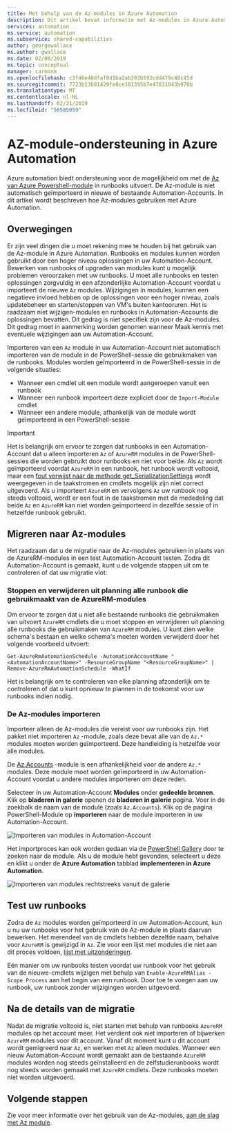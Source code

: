 ```yaml
---
title: Met behulp van de Az-modules in Azure Automation
description: Dit artikel bevat informatie met Az-modules in Azure Automation
services: automation
ms.service: automation
ms.subservice: shared-capabilities
author: georgewallace
ms.author: gwallace
ms.date: 02/08/2019
ms.topic: conceptual
manager: carmonm
ms.openlocfilehash: c3f46e40dfaf0d1ba2ab393b593cdd479c48c45d
ms.sourcegitcommit: 7723b13601429fe8ce101395b7e47831043b970b
ms.translationtype: MT
ms.contentlocale: nl-NL
ms.lasthandoff: 02/21/2019
ms.locfileid: "56585059"
---
```

# <a name="az-module-support-in-azure-automation"></a>AZ-module-ondersteuning in Azure Automation

Azure automation biedt ondersteuning voor de mogelijkheid om met de [Az van Azure Powershell-module](/powershell/azure/new-azureps-module-az?view=azps-1.1.0) in runbooks uitvoert. De Az-module is niet automatisch geïmporteerd in nieuwe of bestaande Automation-Accounts. In dit artikel wordt beschreven hoe Az-modules gebruiken met Azure Automation.

## <a name="considerations"></a>Overwegingen

Er zijn veel dingen die u moet rekening mee te houden bij het gebruik van de Az-module in Azure Automation. Runbooks en modules kunnen worden gebruikt door een hoger niveau oplossingen in uw Automation-Account. Bewerken van runbooks of upgraden van modules kunt u mogelijk problemen veroorzaken met uw runbooks. U moet alle runbooks en testen oplossingen zorgvuldig in een afzonderlijke Automation-Account voordat u importeert de nieuwe `Az` modules. Wijzigingen in modules, kunnen een negatieve invloed hebben op de oplossingen voor een hoger niveau, zoals updatebeheer en starten/stoppen van VM's buiten kantooruren. Het is raadzaam niet wijzigen-modules en runbooks in Automation-Accounts die oplossingen bevatten. Dit gedrag is niet specifiek zijn voor de Az-modules. Dit gedrag moet in aanmerking worden genomen wanneer Maak kennis met eventuele wijzigingen aan uw Automation-Account.

Importeren van een `Az` module in uw Automation-Account niet automatisch importeren van de module in de PowerShell-sessie die gebruikmaken van de runbooks. Modules worden geïmporteerd in de PowerShell-sessie in de volgende situaties:

* Wanneer een cmdlet uit een module wordt aangeroepen vanuit een runbook
* Wanneer een runbook importeert deze expliciet door de `Import-Module` cmdlet
* Wanneer een andere module, afhankelijk van de module wordt geïmporteerd in een PowerShell-sessie

> [!IMPORTANT]
> Het is belangrijk om ervoor te zorgen dat runbooks in een Automation-Account dat u alleen importeren `Az` of `AzureRM` modules in de PowerShell-sessies die worden gebruikt door runbooks en niet voor beide. Als `Az` wordt geïmporteerd voordat `AzureRM` in een runbook, het runbook wordt voltooid, maar een [fout verwijst naar de methode get_SerializationSettings](troubleshoot/runbooks.md#get-serializationsettings) wordt weergegeven in de taakstromen en cmdlets mogelijk zijn niet correct uitgevoerd. Als u importeert `AzureRM` en vervolgens `Az` uw runbook nog steeds voltooid, wordt er een fout in de taakstromen met de mededeling dat beide `Az` en `AzureRM` kan niet worden geïmporteerd in dezelfde sessie of in hetzelfde runbook gebruikt.

## <a name="migrating-to-az-modules"></a>Migreren naar Az-modules

Het raadzaam dat u de migratie naar de Az-modules gebruiken in plaats van de AzureRM-modules in een test Automation-Account testen. Zodra dit Automation-Account is gemaakt, kunt u de volgende stappen uit om te controleren of dat uw migratie vlot:

### <a name="stop-and-unschedule-all-runbook-that-uses-azurerm-modules"></a>Stoppen en verwijderen uit planning alle runbook die gebruikmaakt van de AzureRM-modules

Om ervoor te zorgen dat u niet alle bestaande runbooks die gebruikmaken van uitvoert `AzureRM` cmdlets die u moet stoppen en verwijderen uit planning alle runbooks die gebruikmaken van `AzureRM` modules. U kunt zien welke schema's bestaan en welke schema's moeten worden verwijderd door het volgende voorbeeld uitvoert:

  ```powershell-interactive
  Get-AzureRmAutomationSchedule -AutomationAccountName "<AutomationAccountName>" -ResourceGroupName "<ResourceGroupName>" | Remove-AzureRmAutomationSchedule -WhatIf
  ```

Het is belangrijk om te controleren van elke planning afzonderlijk om te controleren of dat u kunt opnieuw te plannen in de toekomst voor uw runbooks indien nodig.

### <a name="import-the-az-modules"></a>De Az-modules importeren

Importeer alleen de Az-modules die vereist voor uw runbooks zijn. Het pakket niet importeren `Az` -module, zoals deze bevat alle van de `Az.*` modules moeten worden geïmporteerd. Deze handleiding is hetzelfde voor alle modules.

De [Az.Accounts](https://www.powershellgallery.com/packages/Az.Accounts/1.1.0) -module is een afhankelijkheid voor de andere `Az.*` modules. Deze module moet worden geïmporteerd in uw Automation-Account voordat u andere modules importeren om deze reden.

Selecteer in uw Automation-Account **Modules** onder **gedeelde bronnen**. Klik op **bladeren in galerie** openen de **bladeren in galerie** pagina.  Voer in de zoekbalk de naam van de module (zoals `Az.Accounts`). Klik op de pagina PowerShell-Module op **importeren** naar de module importeren in uw Automation-Account.

![Importeren van modules in Automation-Account](media/az-modules/import-module.png)

Het importproces kan ook worden gedaan via de [PowerShell Gallery](https://www.powershellgallery.com) door te zoeken naar de module. Als u de module hebt gevonden, selecteert u deze en klikt u onder de **Azure Automation** tabblad **implementeren in Azure Automation**.

![Importeren van modules rechtstreeks vanuit de galerie](media/az-modules/import-gallery.png)

## <a name="test-your-runbooks"></a>Test uw runbooks

Zodra de `Az` modules worden geïmporteerd in uw Automation-Account, kun u nu uw runbooks voor het gebruik van de Az-module in plaats daarvan bewerken. Het merendeel van de cmdlets hebben dezelfde naam, behalve voor `AzureRM` is gewijzigd in `Az`. Zie voor een lijst met modules die niet aan dit proces voldoen, [lijst met uitzonderingen](/powershell/azure/migrate-from-azurerm-to-az?view=azps-1.1.0#change-module-imports-and-cmdlet-names).

Eén manier om uw runbooks testen voordat uw runbook voor het gebruik van de nieuwe-cmdlets wijzigen met behulp van `Enable-AzureRMAlias -Scope Process` aan het begin van een runbook. Door toe te voegen aan uw runbook, uw runbook zonder wijzigingen worden uitgevoerd.

## <a name="after-migration-details"></a>Na de details van de migratie

Nadat de migratie voltooid is, niet starten met behulp van runbooks `AzureRM` modules op het account meer. Het verdient ook niet importeren of bijwerken `AzureRM` modules voor dit account. Vanaf dit moment kunt u dit account wordt gemigreerd naar `Az`, en werken met `Az` alleen modules. Wanneer een nieuw Automation-Account wordt gemaakt aan de bestaande `AzureRM` modules worden nog steeds geïnstalleerd en de zelfstudierunbooks wordt nog steeds worden gemaakt met `AzureRM` cmdlets. Deze runbooks moeten niet worden uitgevoerd.

## <a name="next-steps"></a>Volgende stappen

Zie voor meer informatie over het gebruik van de Az-modules, [aan de slag met Az module](/powershell/azure/get-started-azureps?view=azps-1.1.0).